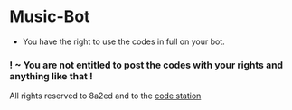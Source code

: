 # Music-Bot

- You have the right to use the codes in full on your bot.

### ! ~ You are not entitled to post the codes with your rights and anything like that !

All rights reserved to 8a2ed and to the [code station](https://discord.gg/RQV8XeY2h8)
